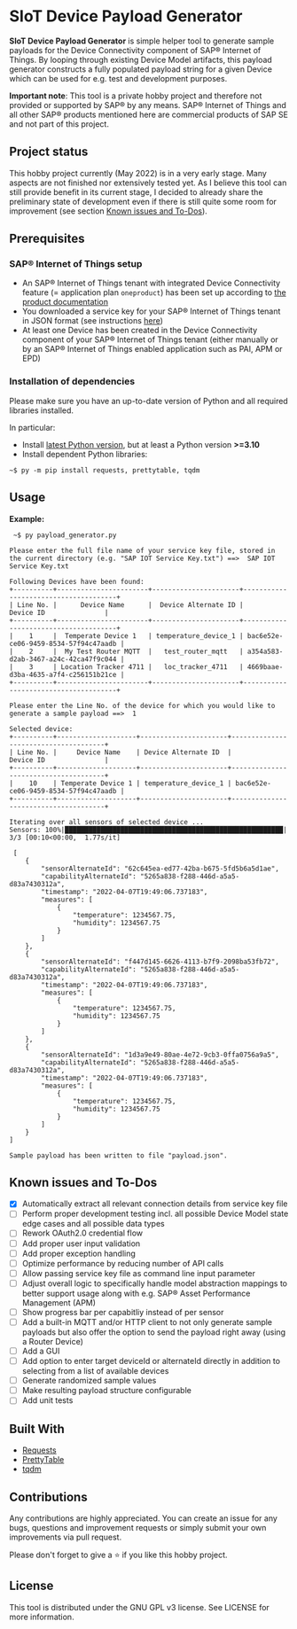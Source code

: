 # SIoT Device Payload Generator
__SIoT Device Payload Generator__ is simple helper tool to generate sample payloads for the Device Connectivity component of SAP® Internet of Things. By looping through existing Device Model artifacts, this payload generator constructs a fully populated payload string for a given Device which can be used for e.g. test and development purposes.

**Important note**: This tool is a private hobby project and therefore not provided or supported by SAP® by any means. SAP® Internet of Things and all other SAP® products mentioned here are commercial products of SAP SE and not part of this project.

## Project status
This hobby project currently (May 2022) is in a very early stage. Many aspects are not finished nor extensively tested yet. As I believe this tool can still provide benefit in its current stage, I decided to already share the preliminary state of development even if there is still quite some room for improvement (see section [Known issues and To-Dos](#known-issues-and-to-dos)).

## Prerequisites

### SAP® Internet of Things setup
* An SAP® Internet of Things tenant with integrated Device Connectivity feature (= application plan `oneproduct`) has been set up according to [the product documentation](https://help.sap.com/docs/SAP_IoT/195126f4601945cba0886cbbcbf3d364/bfe6a46a13d14222949072bf330ff2f4.html)
* You downloaded a service key for your SAP® Internet of Things tenant in JSON format (see instructions [here](https://help.sap.com/docs/SAP_IoT/195126f4601945cba0886cbbcbf3d364/a41c28db0cf449059d48c23fa5f7b24b.html))
* At least one Device has been created in the Device Connectivity component of your SAP® Internet of Things tenant (either manually or by an SAP® Internet of Things enabled application such as PAI, APM or EPD)

### Installation of dependencies

Please make sure you have an up-to-date version of Python and all required libraries installed.

In particular:
* Install [latest Python version](https://www.python.org/downloads/), but at least a Python version **>=3.10**
* Install dependent Python libraries:
```shell
~$ py -m pip install requests, prettytable, tqdm
```

## Usage

**Example:**
```
 ~$ py payload_generator.py

Please enter the full file name of your service key file, stored in the current directory (e.g. "SAP IOT Service Key.txt") ==>  SAP IOT Service Key.txt

Following Devices have been found:
+----------+-----------------------+----------------------+--------------------------------------+
| Line No. |      Device Name      |  Device Alternate ID |              Device ID               |
+----------+-----------------------+----------------------+--------------------------------------+
|    1     |  Temperate Device 1   | temperature_device_1 | bac6e52e-ce06-9459-8534-57f94c47aadb |
|    2     |  My Test Router MQTT  |   test_router_mqtt   | a354a583-d2ab-3467-a24c-42ca47f9c044 |
|    3     | Location Tracker 4711 |   loc_tracker_4711   | 4669baae-d3ba-4635-a7f4-c256151b21ce |
+----------+-----------------------+----------------------+--------------------------------------+

Please enter the Line No. of the device for which you would like to generate a sample payload ==>  1

Selected device:
+----------+--------------------+----------------------+--------------------------------------+
| Line No. |     Device Name    | Device Alternate ID  |              Device ID               |
+----------+--------------------+----------------------+--------------------------------------+
|    10    | Temperate Device 1 | temperature_device_1 | bac6e52e-ce06-9459-8534-57f94c47aadb |
+----------+--------------------+----------------------+--------------------------------------+

Iterating over all sensors of selected device ...
Sensors: 100%|███████████████████████████████████████████████████████| 3/3 [00:10<00:00,  1.77s/it]

 [
    {
        "sensorAlternateId": "62c645ea-ed77-42ba-b675-5fd5b6a5d1ae",
        "capabilityAlternateId": "5265a838-f288-446d-a5a5-d83a7430312a",
        "timestamp": "2022-04-07T19:49:06.737183",
        "measures": [
            {
                "temperature": 1234567.75,
                "humidity": 1234567.75
            }
        ]
    },
    {
        "sensorAlternateId": "f447d145-6626-4113-b7f9-2098ba53fb72",
        "capabilityAlternateId": "5265a838-f288-446d-a5a5-d83a7430312a",
        "timestamp": "2022-04-07T19:49:06.737183",
        "measures": [
            {
                "temperature": 1234567.75,
                "humidity": 1234567.75
            }
        ]
    },
    {
        "sensorAlternateId": "1d3a9e49-80ae-4e72-9cb3-0ffa0756a9a5",
        "capabilityAlternateId": "5265a838-f288-446d-a5a5-d83a7430312a",
        "timestamp": "2022-04-07T19:49:06.737183",
        "measures": [
            {
                "temperature": 1234567.75,
                "humidity": 1234567.75
            }
        ]
    }
]

Sample payload has been written to file "payload.json".
```

## Known issues and To-Dos
- [X] Automatically extract all relevant connection details from service key file
- [ ] Perform proper development testing incl. all possible Device Model state edge cases and all possible data types
- [ ] Rework OAuth2.0 credential flow
- [ ] Add proper user input validation
- [ ] Add proper exception handling
- [ ] Optimize performance by reducing number of API calls
- [ ] Allow passing service key file as command line input parameter
- [ ] Adjust overall logic to specifically handle model abstraction mappings to better support usage along with e.g. SAP® Asset Performance Management (APM)
- [ ] Show progress bar per capabitliy instead of per sensor
- [ ] Add a built-in MQTT and/or HTTP client to not only generate sample payloads but also offer the option to send the payload right away (using a Router Device)
- [ ] Add a GUI
- [ ] Add option to enter target deviceId or alternateId directly in addition to selecting from a list of available devices
- [ ] Generate randomized sample values
- [ ] Make resulting payload structure configurable
- [ ] Add unit tests

## Built With
* [Requests](https://docs.python-requests.org)
* [PrettyTable](https://pypi.org/project/prettytable)
* [tqdm](https://github.com/tqdm/tqdm)

## Contributions
Any contributions are highly appreciated. You can create an issue for any bugs, questions and improvement requests or simply submit your own improvements via pull request.

Please don't forget to give a ⭐️ if you like this hobby project.

## License
This tool is distributed under the GNU GPL v3 license. See LICENSE for more information.